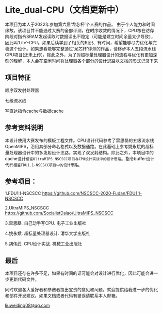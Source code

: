 Lite_dual-CPU（文档更新中）
=============

本项目为本人于2022年参加第六届‘龙芯杯’个人赛的作品。 由于个人能力和时间缘故，该项目并不能通过大赛的全部评测，在时序收敛的情况下，CPU核在访存阶段对指令SRAM发起读取时数据读出不稳定（可能是建立时间余量太少导致），因此叫‘Lite’-CPU。如果后续学到了相关的知识、有时间，希望能够尽力优化与完善这个设计。如果想看能够完整通过‘龙芯杯’评测的作品，请移步本人五段流水线CPU项目(还未上传)。除此之外，为了对超标量处理器设计的流程与优化有更加深刻的理解，本人会在空闲时间将处理器各个部分的设计思路以文档的形式记录下来



项目特征
---------------

顺序双发射处理器

七级流水线

写直达指令cache与数据cache



参考资料说明
-----

本设计使用大赛发布的模板工程文件。CPU设计代码参考了雷思磊的五级流水线OpenMIPS，沿用其部分命名格式以及数据通路。在此基础上参考姚永斌的超标量处理器设计中的多发射设计思路，实现了双发射结构。除此之外，本项目中的cache设计`借鉴UltraMIPS_NSCSCC项目与CPU设计实战中的设计思路`。指令buffer设计代码`借鉴FDU1.1-NSCSCC项目中的设计思路`。

参考项目：
---------

1.FDU1.1-NSCSCC https://github.com/NSCSCC-2020-Fudan/FDU1.1-NSCSCC

2.UltraMIPS_NSCSCC https://github.com/SocialistDalao/UltraMIPS_NSCSCC

3.雷思磊. 自己动手写CPU. 电子工业出版社

4.姚永斌. 超标量处理器设计. 清华大学出版社

5.胡伟武. CPU设计实战. 机械工业出版社

最后
-----

本项目还存在许多不足，如果有时间的话可能会对设计进行优化，因此可能会进一步更新代码文件。

同时欢迎各大爱好者和参赛者提出宝贵的意见和问题，欢迎提供给我进一步的优化和部件开发建议。如果文档或者代码有错误请联系本人邮箱。

liuweiding08@qq.com




